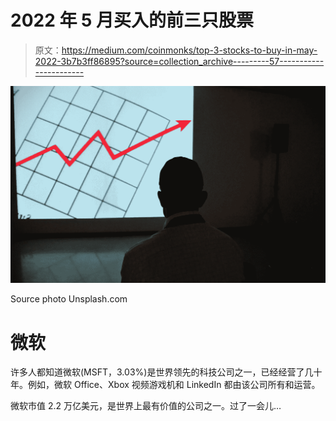# 2022 年 5 月买入的前三只股票

> 原文：<https://medium.com/coinmonks/top-3-stocks-to-buy-in-may-2022-3b7b3ff86895?source=collection_archive---------57----------------------->

![](img/94f8e4ba4134bbab01d4390de6d7de6b.png)

Source photo Unsplash.com

# 微软

许多人都知道微软(MSFT，3.03%)是世界领先的科技公司之一，已经经营了几十年。例如，微软 Office、Xbox 视频游戏机和 LinkedIn 都由该公司所有和运营。

微软市值 2.2 万亿美元，是世界上最有价值的公司之一。过了一会儿…